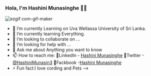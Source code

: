 ### Hola, I'm Hashini Munasinghe 👩‍💻

![ezgif com-gif-maker](https://user-images.githubusercontent.com/52965775/103438645-d89f0580-4c5a-11eb-9a77-95c721c66fd5.gif)



- 🔭 I’m currently Learning on Uva Wellassa University of Sri Lanka.  
- 🌱 I’m currently learning Everything.
- 👯 I’m looking to collaborate on ...
- 🤔 I’m looking for help with ...
- 💬 Ask me about Anything you want to know
- 📫 How to reach me: 
            📌LinkedIn - [Hashini Munasinghe](https://www.linkedin.com/in/hashini-munasinghe-37a42a1a8/) 📌Twitter -[@HashiniMunasin3](https://mobile.twitter.com/HashiniMunasin3) 📌Fackbook -[Hashini Munasinghe](https://www.facebook.com/hashini.munasinghe.503/)
- ⚡ Fun fact:I love cording and Pets
-->

